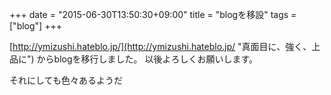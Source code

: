 +++
date = "2015-06-30T13:50:30+09:00"
title = "blogを移設"
tags = ["blog"]
+++

[http://ymizushi.hateblo.jp/](http://ymizushi.hateblo.jp/ "真面目に、強く、上品に") からblogを移行しました。
以後よろしくお願いします。

それにしても色々あるようだ
